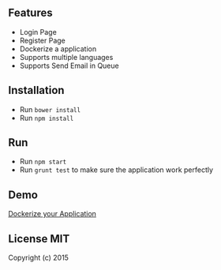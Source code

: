 ## Features
- Login Page
- Register Page
- Dockerize a application 
- Supports multiple languages
- Supports Send Email in Queue

## Installation
  - Run `bower install`
  - Run `npm install`


## Run
  - Run `npm start`
  - Run `grunt test` to make sure the application work perfectly

## Demo
[Dockerize your Application](http://dockerize-app.sonnguyen.ws)

## License MIT
Copyright (c) 2015
